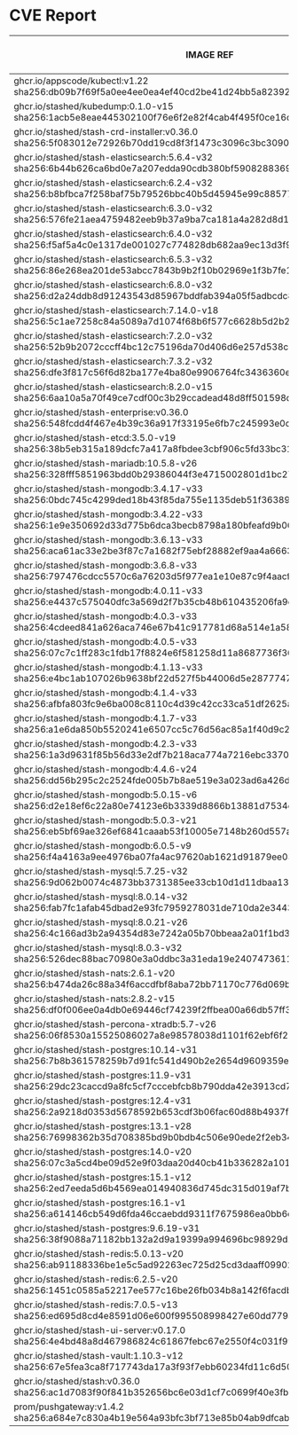 # CVE Report
|                                                         IMAGE REF                                                         |      OS       | CRITICAL<BR>(OS, OTHER) | HIGH<BR>(OS, OTHER) | MEDIUM<BR>(OS, OTHER) | LOW<BR>(OS, OTHER) | UNKNOWN<BR>(OS, OTHER) |
|---------------------------------------------------------------------------------------------------------------------------|---------------|-------------------------|---------------------|-----------------------|--------------------|------------------------|
| ghcr.io/appscode/kubectl:v1.22<br>sha256:db09b7f69f5a0ee4ee0ea4ef40cd2be41d24bb5a823927ed951240aaac343854                 |               | 0, 3                    | 0, 33               | 0, 21                 | 0, 1               | 0, 0                   |
| ghcr.io/stashed/kubedump:0.1.0-v15<br>sha256:1acb5e8eae445302100f76e6f2e82f4cab4f495f0ce16c259686872348fdaf1c             |               | 0, 3                    | 0, 43               | 0, 31                 | 0, 1               | 0, 0                   |
| ghcr.io/stashed/stash-crd-installer:v0.36.0<br>sha256:5f083012e72926b70dd19cd8f3f1473c3096c3bc3090dd6ef34db98c0dea36b8    | debian 12.7   | 0, 0                    | 0, 0                | 0, 0                  | 0, 0               | 0, 0                   |
| ghcr.io/stashed/stash-elasticsearch:5.6.4-v32<br>sha256:6b44b626ca6bd0e7a207edda90cdb380bf590828836976f61518c76d8c415c6b  | alpine 3.17.3 | **3**, 3                | **5**, 48           | 38, 36                | 6, 2               | 0, 0                   |
| ghcr.io/stashed/stash-elasticsearch:6.2.4-v32<br>sha256:b8bfbca7f258baf75b79526bbc40b5d45945e99c885776dc254b7837965066b4  | alpine 3.17.3 | **3**, 3                | **5**, 48           | 38, 36                | 6, 2               | 0, 0                   |
| ghcr.io/stashed/stash-elasticsearch:6.3.0-v32<br>sha256:576fe21aea4759482eeb9b37a9ba7ca181a4a282d8d11980546597bcc80d4cb4  | alpine 3.17.3 | **3**, 3                | **5**, 48           | 38, 36                | 6, 2               | 0, 0                   |
| ghcr.io/stashed/stash-elasticsearch:6.4.0-v32<br>sha256:f5af5a4c0e1317de001027c774828db682aa9ec13d3f9431f383d989672d4985  | alpine 3.17.3 | **3**, 3                | **5**, 48           | 38, 36                | 6, 2               | 0, 0                   |
| ghcr.io/stashed/stash-elasticsearch:6.5.3-v32<br>sha256:86e268ea201de53abcc7843b9b2f10b02969e1f3b7fe183320ba94331f6aa5eb  | alpine 3.17.3 | **3**, 3                | **5**, 48           | 38, 36                | 6, 2               | 0, 0                   |
| ghcr.io/stashed/stash-elasticsearch:6.8.0-v32<br>sha256:d2a24ddb8d91243543d85967bddfab394a05f5adbcdc820f4d483fcec3322b8f  | alpine 3.17.3 | **3**, 3                | **5**, 48           | 38, 36                | 6, 2               | 0, 0                   |
| ghcr.io/stashed/stash-elasticsearch:7.14.0-v18<br>sha256:5c1ae7258c84a5089a7d1074f68b6f577c6628b5d2b22e70b9f1a074db8bc37d | alpine 3.18.3 | **3**, 3                | **5**, 46           | 28, 34                | 6, 2               | 0, 0                   |
| ghcr.io/stashed/stash-elasticsearch:7.2.0-v32<br>sha256:52b9b2072cccff4bc12c75196da70d406d6e257d538ca6068a622ee8711a032f  | alpine 3.17.3 | **3**, 3                | **5**, 48           | 38, 36                | 6, 2               | 0, 0                   |
| ghcr.io/stashed/stash-elasticsearch:7.3.2-v32<br>sha256:dfe3f817c56f6d82ba177e4ba80e9906764fc3436360e5a5a49c144ca7ce3947  | alpine 3.17.3 | **3**, 3                | **5**, 48           | 38, 36                | 6, 2               | 0, 0                   |
| ghcr.io/stashed/stash-elasticsearch:8.2.0-v15<br>sha256:6aa10a5a70f49ce7cdf00c3b29ccadead48d8ff501598dfe0bee266055dc0246  | alpine 3.18.3 | **3**, 3                | **5**, 45           | 28, 34                | 6, 2               | 0, 0                   |
| ghcr.io/stashed/stash-enterprise:v0.36.0<br>sha256:548fcdd4f467e4b39c36a917f33195e6fb7c245993e0c8dc83f0f9db6da7dfb3       |               | 0, 3                    | 0, 42               | 0, 29                 | 0, 2               | 0, 0                   |
| ghcr.io/stashed/stash-etcd:3.5.0-v19<br>sha256:38b5eb315a189dcfc7a417a8fbdee3cbf906c5fd33bc31956a31ee6eaede0416           | debian 10.7   | **14**, 15              | **27**, 205         | 25, 136               | 5, 4               | 2, 0                   |
| ghcr.io/stashed/stash-mariadb:10.5.8-v26<br>sha256:328fff5851963bdd0b29386044f3e4715002801d1bc2706d1dd572dfe9200327       | ubuntu 20.04  | 0, 7                    | **9**, 87           | 589, 61               | 97, 2              | 0, 0                   |
| ghcr.io/stashed/stash-mongodb:3.4.17-v33<br>sha256:0bdc745c4299ded18b43f85da755e1135deb51f36389e40c86f68a5fc2782e81       | debian 8.11   | **4**, 3                | **35**, 43          | 32, 31                | 7, 1               | 13, 0                  |
| ghcr.io/stashed/stash-mongodb:3.4.22-v33<br>sha256:1e9e350692d33d775b6dca3becb8798a180bfeafd9b06b67341b8ac32ce23d7c       | ubuntu 16.04  | 0, 3                    | **2**, 43           | 34, 31                | 48, 1              | 0, 0                   |
| ghcr.io/stashed/stash-mongodb:3.6.13-v33<br>sha256:aca61ac33e2be3f87c7a1682f75ebf28882ef9aa4a666380bfe63e09bcd0ea7c       | ubuntu 16.04  | 0, 3                    | **2**, 43           | 34, 31                | 48, 1              | 0, 0                   |
| ghcr.io/stashed/stash-mongodb:3.6.8-v33<br>sha256:797476cdcc5570c6a76203d5f977ea1e10e87c9f4aacfa0a7ab298a5638c77aa        | debian 9.5    | **18**, 3               | **96**, 43          | 43, 31                | 25, 1              | 12, 0                  |
| ghcr.io/stashed/stash-mongodb:4.0.11-v33<br>sha256:e4437c575040dfc3a569d2f7b35cb48b610435206fa9ec84bc488437b930dfc1       | ubuntu 16.04  | 0, 3                    | **2**, 43           | 76, 31                | 54, 1              | 0, 0                   |
| ghcr.io/stashed/stash-mongodb:4.0.3-v33<br>sha256:4cdeed841a626aca746e67b41c917781d68a514e1a58aefd1c83816663f6c0e3        | ubuntu 16.04  | 0, 3                    | **12**, 43          | 140, 31               | 84, 1              | 0, 0                   |
| ghcr.io/stashed/stash-mongodb:4.0.5-v33<br>sha256:07c7c1ff283c1fdb17f8824e6f581258d11a8687736f36dac212e396342aa020        | ubuntu 16.04  | 0, 3                    | **2**, 43           | 99, 31                | 65, 1              | 0, 0                   |
| ghcr.io/stashed/stash-mongodb:4.1.13-v33<br>sha256:e4bc1ab107026b9638bf22d527f5b44006d5e28777476f7c335431c36e424be5       | ubuntu 18.04  | 0, 3                    | **15**, 43          | 261, 31               | 163, 1             | 0, 0                   |
| ghcr.io/stashed/stash-mongodb:4.1.4-v33<br>sha256:afbfa803fc9e6ba008c8110c4d39c42cc33ca51df2625a21de6732d387db9814        | ubuntu 16.04  | 0, 3                    | **12**, 43          | 140, 31               | 84, 1              | 0, 0                   |
| ghcr.io/stashed/stash-mongodb:4.1.7-v33<br>sha256:a1e6da850b5520241e6507cc5c76d56ac85a1f40d9c26393f9117817bbbbd8ac        | ubuntu 16.04  | 0, 3                    | **2**, 43           | 99, 31                | 65, 1              | 0, 0                   |
| ghcr.io/stashed/stash-mongodb:4.2.3-v33<br>sha256:1a3d9631f85b56d33e2df7b218aca774a7216ebc3370627d7123beaba9ab440a        | ubuntu 18.04  | 0, 3                    | **15**, 43          | 229, 31               | 149, 1             | 0, 0                   |
| ghcr.io/stashed/stash-mongodb:4.4.6-v24<br>sha256:dd56b295c2c2524fde005b7b8ae519e3a023ad6a426d1eedd824d76b2db68c2f        | ubuntu 18.04  | 0, 7                    | **11**, 87          | 163, 61               | 101, 2             | 0, 0                   |
| ghcr.io/stashed/stash-mongodb:5.0.15-v6<br>sha256:d2e18ef6c22a80e74123e6b3339d8866b13881d7534c1d6bc990e74cd0006e89        | ubuntu 20.04  | 0, 7                    | **8**, 87           | 220, 61               | 97, 2              | 0, 0                   |
| ghcr.io/stashed/stash-mongodb:5.0.3-v21<br>sha256:eb5bf69ae326ef6841caaab53f10005e7148b260d557a7d8992f80bac9be6ad4        | ubuntu 20.04  | 0, 7                    | **8**, 87           | 220, 61               | 97, 2              | 0, 0                   |
| ghcr.io/stashed/stash-mongodb:6.0.5-v9<br>sha256:f4a4163a9ee4976ba07fa4ac97620ab1621d91879ee037eba7434065ff7990af         | ubuntu 22.04  | 0, 6                    | **4**, 76           | 69, 53                | 44, 4              | 0, 0                   |
| ghcr.io/stashed/stash-mysql:5.7.25-v32<br>sha256:9d062b0074c4873bb3731385ee33cb10d1d11dbaa13ef5f8ed56e077f3fe34b9         | debian 10.13  | 0, 6                    | **14**, 74          | 15, 51                | 1, 2               | 1, 0                   |
| ghcr.io/stashed/stash-mysql:8.0.14-v32<br>sha256:fab7fc1afab45dbad2e93fc7959278031de710da2e3443d36c50471617b8fc0c         | debian 9.6    | **12**, 3               | **91**, 43          | 32, 31                | 21, 1              | 8, 0                   |
| ghcr.io/stashed/stash-mysql:8.0.21-v26<br>sha256:4c166ad3b2a94354d83e7242a05b70bbeaa2a01f1bd3117a607c75a7ee28c7d9         | debian 10.6   | **25**, 7               | **103**, 87         | 80, 61                | 5, 2               | 8, 0                   |
| ghcr.io/stashed/stash-mysql:8.0.3-v32<br>sha256:526dec88bac70980e3a0ddbc3a31eda19e24074736117ca4a886279a42b78b13          | debian 8.10   | **12**, 3               | **58**, 43          | 37, 31                | 7, 1               | 16, 0                  |
| ghcr.io/stashed/stash-nats:2.6.1-v20<br>sha256:b474da26c88a34f6accdfbf8aba72bb71170c776d069b662541ec626c588d1db           | debian 12.6   | 0, 6                    | 0, 77               | 6, 55                 | 2, 2               | 0, 0                   |
| ghcr.io/stashed/stash-nats:2.8.2-v15<br>sha256:df0f006ee0a4db0e69446cf74239f2ffbea00a66db57ff39a23a431751f41868           | debian 12.6   | 0, 6                    | 0, 77               | 6, 55                 | 2, 2               | 0, 0                   |
| ghcr.io/stashed/stash-percona-xtradb:5.7-v26<br>sha256:06f8530a15525086027a8e98578038d1101f62ebf6f211cd5a0cd4700cef0352   | debian 12.5   | **4**, 4                | **23**, 44          | 28, 33                | 2, 1               | 0, 0                   |
| ghcr.io/stashed/stash-postgres:10.14-v31<br>sha256:7b8b361578259b7d91fc541d490b2e2654d9609359ead207951b3ea3e4a00332       | alpine 3.12.1 | **4**, 3                | **40**, 43          | 17, 31                | 2, 1               | 0, 0                   |
| ghcr.io/stashed/stash-postgres:11.9-v31<br>sha256:29dc23caccd9a8fc5cf7cccebfcb8b790dda42e3913cd755b3c2f32c01404e8f        | alpine 3.12.1 | **4**, 3                | **40**, 43          | 17, 31                | 2, 1               | 0, 0                   |
| ghcr.io/stashed/stash-postgres:12.4-v31<br>sha256:2a9218d0353d5678592b653cdf3b06fac60d88b4937f46ac14aad111ed274700        | alpine 3.12.1 | **4**, 3                | **40**, 43          | 17, 31                | 2, 1               | 0, 0                   |
| ghcr.io/stashed/stash-postgres:13.1-v28<br>sha256:76998362b35d708385bd9b0bdb4c506e90ede2f2eb341ae74211426cb737b54a        | alpine 3.13.1 | **4**, 3                | **45**, 43          | 17, 31                | 2, 1               | 0, 0                   |
| ghcr.io/stashed/stash-postgres:14.0-v20<br>sha256:07c3a5cd4be09d52e9f03daa20d40cb41b336282a101d0f8b4017ab922453002        | alpine 3.14.2 | **2**, 3                | **40**, 43          | 15, 31                | 0, 1               | 0, 0                   |
| ghcr.io/stashed/stash-postgres:15.1-v12<br>sha256:2ed7eeda5d6b4569ea014940836d745dc315d019af7b53cf8f08ba80464b9ed4        | alpine 3.17.1 | 0, 3                    | **19**, 43          | 49, 31                | 4, 1               | 0, 0                   |
| ghcr.io/stashed/stash-postgres:16.1-v1<br>sha256:a614146cb549d6fda46ccaebdd9311f7675986ea0bb6d978fbcaf68d1ba72e59         | alpine 3.19.1 | 0, 3                    | **1**, 43           | 21, 31                | 4, 1               | 0, 0                   |
| ghcr.io/stashed/stash-postgres:9.6.19-v31<br>sha256:38f9088a71182bb132a2d9a19399a994696bc98929d2c8f11e2872197093393a      | alpine 3.12.1 | **4**, 3                | **40**, 43          | 17, 31                | 2, 1               | 0, 0                   |
| ghcr.io/stashed/stash-redis:5.0.13-v20<br>sha256:ab91188336be1e5c5ad92263ec725d25cd3daaff09902185cd28f48818546ac1         | debian 11.5   | **5**, 10               | **42**, 115         | 30, 78                | 8, 5               | 2, 0                   |
| ghcr.io/stashed/stash-redis:6.2.5-v20<br>sha256:1451c0585a52217ee577c16be26fb034b8a142f6facdbdd04db907d1a0efcea7          | debian 11.5   | **5**, 10               | **42**, 115         | 30, 78                | 8, 5               | 2, 0                   |
| ghcr.io/stashed/stash-redis:7.0.5-v13<br>sha256:ed695d8cd4e8591d06e600f995508998427e60dd779a10f48665b9fce9a57ace          | debian 11.5   | **5**, 10               | **42**, 115         | 30, 78                | 8, 5               | 2, 0                   |
| ghcr.io/stashed/stash-ui-server:v0.17.0<br>sha256:4e4bd48a8d467986824c61867febc67e2550f4c031f997045c81f5f0e81e87b3        | debian 12.7   | 0, 0                    | 0, 0                | 0, 0                  | 0, 0               | 0, 0                   |
| ghcr.io/stashed/stash-vault:1.10.3-v12<br>sha256:67e5fea3ca8f717743da17a3f93f7ebb60234fd11c6d505b532ed2f9defb6c31         | alpine 3.14.8 | 0, 7                    | **8**, 84           | 4, 68                 | 0, 5               | 0, 0                   |
| ghcr.io/stashed/stash:v0.36.0<br>sha256:ac1d7083f90f841b352656bc6e03d1cf7c0699f40e3fbd45eedc94500173d48e                  |               | 0, 3                    | 0, 42               | 0, 29                 | 0, 2               | 0, 0                   |
| prom/pushgateway:v1.4.2<br>sha256:a684e7c830a4b19e564a93bfc3bf713e85b04ab9dfcab5633c14cbba241f9231                        |               | 0, 4                    | 0, 46               | 0, 30                 | 0, 1               | 0, 0                   |
